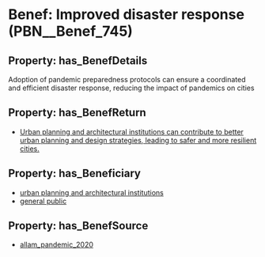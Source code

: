 # Benef: __Improved disaster response__ (PBN__Benef_745)

## Property: has_BenefDetails

Adoption of pandemic preparedness protocols can ensure a coordinated and efficient disaster response, reducing the impact of pandemics on cities

## Property: has_BenefReturn

* [Urban planning and architectural institutions can contribute to better urban planning and design strategies, leading to safer and more resilient cities.](../BenefReturn/PBN__BenefReturn_808)

## Property: has_Beneficiary

* [urban planning and architectural institutions](../Stakeholder/PBN__Stakeholder_308)
* [general public](../Stakeholder/PBN__Stakeholder_29)

## Property: has_BenefSource

* [allam_pandemic_2020](../Article/PBN__Article_147)

